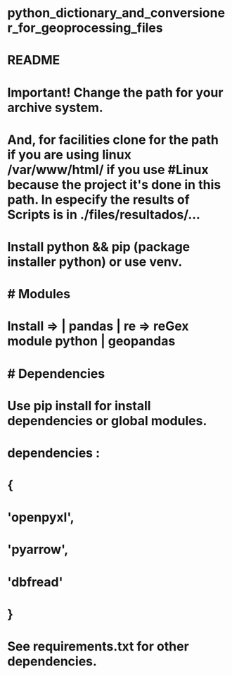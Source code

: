 # python_dictionary_and_conversioner_for_geoprocessing_files
# 
#   
# README
#
#  Important! Change the path for your archive system.
#  And, for facilities clone for the path if you are using linux /var/www/html/ if you use #Linux because the project it's done in this path. In especify the results of Scripts is in ./files/resultados/...
#
# Install python && pip (package installer python) or use venv.
# # Modules #
#
# Install => | pandas | re => reGex module python | geopandas 
# 
# # Dependencies # 
# Use pip install for install dependencies or global modules.
#  dependencies : 
# {
#    'openpyxl', 
#    'pyarrow',
#    'dbfread'
# }
#
# See requirements.txt for other dependencies.

